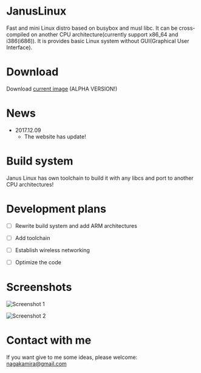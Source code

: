 # JanusLinux


Fast and mini Linux distro based on busybox and musl libc. It can be cross-compiled on another CPU architecture(currently support x86_64 and i386(i686)).
It is provides basic Linux system without GUI(Graphical User Interface).


# Download


Download [current image](https://github.com/protonesso/janus/releases/download/2017-11-27/JanusLinux-0.1-2017-11-27.iso) (ALPHA VERSION!)


# News
 * 2017.12.09
   * The website has update!


# Build system


Janus Linux has own toolchain to build it with any libcs and port to another CPU architectures!


# Development plans


- [ ] Rewrite build system and add ARM architectures
- [ ] Add toolchain
- [ ] Establish wireless networking
- [ ] Optimize the code


# Screenshots


![Screenshot 1](https://github.com/protonesso/janus/raw/master/www/Screenshot%20from%202017-11-27%2017-11-38.png)


![Screenshot 2](https://github.com/protonesso/janus/raw/master/www/Screenshot%20from%202017-11-27%2017-12-57.png)


# Contact with me


If you want give to me some ideas, please welcome: nagakamira@gmail.com 
